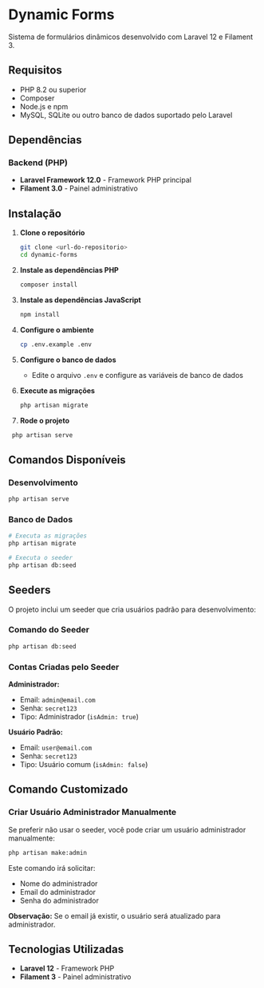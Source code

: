 # Dynamic Forms

Sistema de formulários dinâmicos desenvolvido com Laravel 12 e Filament 3.

## Requisitos

- PHP 8.2 ou superior
- Composer
- Node.js e npm
- MySQL, SQLite ou outro banco de dados suportado pelo Laravel

## Dependências

### Backend (PHP)
- **Laravel Framework 12.0** - Framework PHP principal
- **Filament 3.0** - Painel administrativo

## Instalação

1. **Clone o repositório**
   ```bash
   git clone <url-do-repositorio>
   cd dynamic-forms
   ```

2. **Instale as dependências PHP**
   ```bash
   composer install
   ```

3. **Instale as dependências JavaScript**
   ```bash
   npm install
   ```

4. **Configure o ambiente**
   ```bash
   cp .env.example .env
   ```

5. **Configure o banco de dados**
   - Edite o arquivo `.env` e configure as variáveis de banco de dados

6. **Execute as migrações**
   ```bash
   php artisan migrate
   ```

7. **Rode o projeto**
  ```bash
   php artisan serve
   ```

## Comandos Disponíveis

### Desenvolvimento
```bash
php artisan serve
```

### Banco de Dados
```bash
# Executa as migrações
php artisan migrate

# Executa o seeder
php artisan db:seed
```

## Seeders

O projeto inclui um seeder que cria usuários padrão para desenvolvimento:

### Comando do Seeder
```bash
php artisan db:seed
```

### Contas Criadas pelo Seeder

**Administrador:**
- Email: `admin@email.com`
- Senha: `secret123`
- Tipo: Administrador (`isAdmin: true`)

**Usuário Padrão:**
- Email: `user@email.com`
- Senha: `secret123`
- Tipo: Usuário comum (`isAdmin: false`)

## Comando Customizado

### Criar Usuário Administrador Manualmente

Se preferir não usar o seeder, você pode criar um usuário administrador manualmente:

```bash
php artisan make:admin
```

Este comando irá solicitar:
- Nome do administrador
- Email do administrador
- Senha do administrador

**Observação:** Se o email já existir, o usuário será atualizado para administrador.

## Tecnologias Utilizadas

- **Laravel 12** - Framework PHP
- **Filament 3** - Painel administrativo

